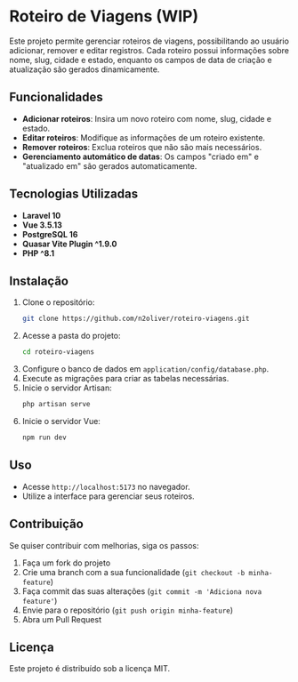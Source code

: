 # Roteiro de Viagens (WIP)

Este projeto permite gerenciar roteiros de viagens, possibilitando ao usuário adicionar, remover e editar registros. Cada roteiro possui informações sobre nome, slug, cidade e estado, enquanto os campos de data de criação e atualização são gerados dinamicamente.

## Funcionalidades
- **Adicionar roteiros**: Insira um novo roteiro com nome, slug, cidade e estado.
- **Editar roteiros**: Modifique as informações de um roteiro existente.
- **Remover roteiros**: Exclua roteiros que não são mais necessários.
- **Gerenciamento automático de datas**: Os campos "criado em" e "atualizado em" são gerados automaticamente.

## Tecnologias Utilizadas
- **Laravel 10**
- **Vue 3.5.13**
- **PostgreSQL 16**
- **Quasar Vite Plugin ^1.9.0**
- **PHP ^8.1**

## Instalação
1. Clone o repositório:
   ```sh
   git clone https://github.com/n2oliver/roteiro-viagens.git
   ```
2. Acesse a pasta do projeto:
   ```sh
   cd roteiro-viagens
   ```
3. Configure o banco de dados em `application/config/database.php`.
4. Execute as migrações para criar as tabelas necessárias.
5. Inicie o servidor Artisan:
   ```sh
   php artisan serve
   ```
5. Inicie o servidor Vue:
    ```sh
    npm run dev
    ```

## Uso
- Acesse `http://localhost:5173` no navegador.
- Utilize a interface para gerenciar seus roteiros.

## Contribuição
Se quiser contribuir com melhorias, siga os passos:
1. Faça um fork do projeto
2. Crie uma branch com a sua funcionalidade (`git checkout -b minha-feature`)
3. Faça commit das suas alterações (`git commit -m 'Adiciona nova feature'`)
4. Envie para o repositório (`git push origin minha-feature`)
5. Abra um Pull Request

## Licença
Este projeto é distribuído sob a licença MIT.

